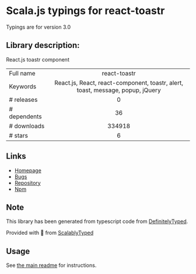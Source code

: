 
# Scala.js typings for react-toastr

Typings are for version 3.0

## Library description:
React.js toastr component

|                    |                 |
| ------------------ | :-------------: |
| Full name          | react-toastr |
| Keywords           | React.js, React, react-component, toastr, alert, toast, message, popup, jQuery |
| # releases         | 0 |
| # dependents       | 36 |
| # downloads        | 334918 |
| # stars            | 6 |

## Links
- [Homepage](https://tomchentw.github.io/react-toastr/)
- [Bugs](https://github.com/tomchentw/react-toastr/issues)
- [Repository](https://github.com/tomchentw/react-toastr)
- [Npm](https://www.npmjs.com/package/react-toastr)
    


## Note
This library has been generated from typescript code from [DefinitelyTyped](https://definitelytyped.org).

Provided with :purple_heart: from [ScalablyTyped](https://github.com/oyvindberg/ScalablyTyped)

## Usage
See [the main readme](../../readme.md) for instructions.


